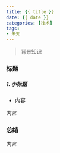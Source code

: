 ```yaml
---
title: {{ title }}
date: {{ date }}
categories: [技术]
tags:
- 未知
---
```


> 背景知识

### 标题
##### 1. 小标题
- 内容

内容

<!--more-->

### 总结
内容
